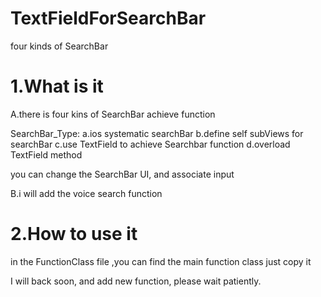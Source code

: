 TextFieldForSearchBar
=====================

four kinds of SearchBar


1.What is it
=====================
A.there is four kins of SearchBar achieve function

SearchBar_Type:
  a.ios systematic searchBar
  b.define self subViews for searchBar
  c.use TextField to achieve Searchbar function
  d.overload TextField method
  
  you can change the SearchBar UI, and associate input
  
B.i will add the voice search function

2.How to use it
=====================
in the FunctionClass file ,you can find the main function class
just copy it


I will back soon, and add new function, please wait patiently.

